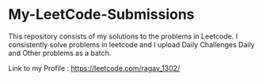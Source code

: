 # My-LeetCode-Submissions
This repository consists of my solutions to the problems in Leetcode.
I consistently solve problems in leetcode and I upload Daily Challenges Daily and Other problems as a batch.

Link to my Profile : https://leetcode.com/ragav_1302/
